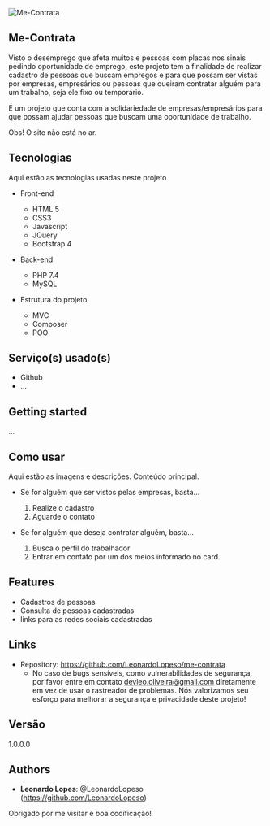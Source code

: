 ![Me-Contrata](http://logo_link)

## Me-Contrata

Visto o desemprego que afeta muitos e pessoas com placas nos sinais pedindo oportunidade
de emprego, este projeto tem a finalidade de realizar cadastro de pessoas que buscam empregos
e para que possam ser vistas por empresas, empresários ou pessoas que queiram contratar
alguém para um trabalho, seja ele fixo ou temporário.

É um projeto que conta com a solidariedade de empresas/empresários para que possam
ajudar pessoas que buscam uma oportunidade de trabalho.

Obs! O site não está no ar.

## Tecnologias

Aqui estão as tecnologias usadas neste projeto

- Front-end

  - HTML 5
  - CSS3
  - Javascript
  - JQuery
  - Bootstrap 4

- Back-end

  - PHP 7.4
  - MySQL

- Estrutura do projeto
  - MVC
  - Composer
  - POO

## Serviço(s) usado(s)

- Github
- ...

## Getting started

...

## Como usar

Aqui estão as imagens e descrições. Conteúdo principal.

- Se for alguém que ser vistos pelas empresas, basta...

  1. Realize o cadastro
  2. Aguarde o contato

- Se for alguém que deseja contratar alguém, basta...

  1. Busca o perfil do trabalhador
  2. Entrar em contato por um dos meios informado no card.

## Features

- Cadastros de pessoas
- Consulta de pessoas cadastradas
- links para as redes sociais cadastradas

## Links

- Repository: https://github.com/LeonardoLopeso/me-contrata
  - No caso de bugs sensíveis, como vulnerabilidades de segurança, por favor entre em contato
    devleo.oliveira@gmail.com diretamente em vez de usar o rastreador de problemas. Nós valorizamos seu esforço
    para melhorar a segurança e privacidade deste projeto!

## Versão

1.0.0.0

## Authors

- **Leonardo Lopes**: @LeonardoLopeso (https://github.com/LeonardoLopeso)

Obrigado por me visitar e boa codificação!
